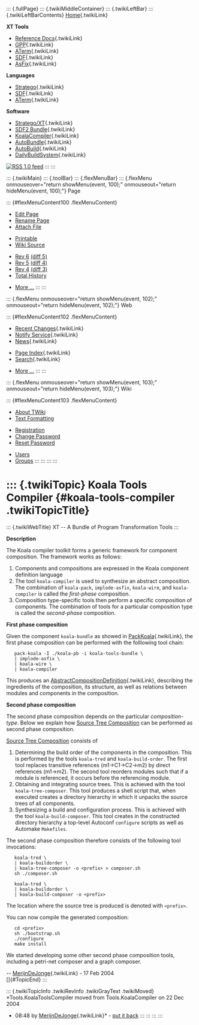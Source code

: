 ::: {.fullPage}
::: {.twikiMiddleContainer}
::: {.twikiLeftBar}
::: {.twikiLeftBarContents}
[Home](WebHome){.twikiLink}

**XT Tools**

-   [Reference Docs](ToolReference){.twikiLink}
-   [GPP](GenericPrettyPrinter){.twikiLink}
-   [ATerm](ATermTools){.twikiLink}
-   [SDF](SdfTools){.twikiLink}
-   [AsFix](AsFixTools){.twikiLink}

**Languages**

-   [Stratego](../Stratego/WebHome){.twikiLink}
-   [SDF](../Sdf/WebHome){.twikiLink}
-   [ATerm](ATermFormat){.twikiLink}

**Software**

-   [Stratego/XT](../Stratego/StrategoDownload){.twikiLink}
-   [SDF2 Bundle](../Sdf/SdfBundle){.twikiLink}
-   [KoalaCompiler](KoalaCompiler){.twikiLink}
-   [AutoBundle](AutoBundle){.twikiLink}
-   [AutoBuild](AutoBuild){.twikiLink}
-   [DailyBuildSystem](DailyBuildSystem){.twikiLink}

[![](http://www.program-transformation.org/twiki/pub/rss.gif "RSS 1.0 feed")](http://www.program-transformation.org/twiki/bin/view/Tools/WebRss?skin=rss)
:::
:::

::: {.twikiMain}
::: {.toolBar}
::: {.flexMenuBar}
::: {.flexMenu onmouseover="return showMenu(event, 100);" onmouseout="return hideMenu(event, 100);"}
Page

::: {#flexMenuContent100 .flexMenuContent}
-   [Edit
    Page](http://www.program-transformation.org/edit/Tools/KoalaToolsCompiler?t=1536826792)
-   [Rename
    Page](http://www.program-transformation.org/rename/Tools/KoalaToolsCompiler)
-   [Attach
    File](http://www.program-transformation.org/attach/Tools/KoalaToolsCompiler)

<!-- -->

-   [Printable](http://www.program-transformation.org/view/Tools/KoalaToolsCompiler?skin=print.pattern)
-   [Wiki
    Source](http://www.program-transformation.org/view/Tools/KoalaToolsCompiler?skin=text&raw=on&contenttype=text/plain)

<!-- -->

-   [Rev
    6](http://www.program-transformation.org/view/Tools/KoalaToolsCompiler?rev=1.6)
    [(diff 5)](http://www.program-transformation.org/rdiff/Tools/KoalaToolsCompiler?rev1=1.6&rev2=1.5)
-   [Rev
    5](http://www.program-transformation.org/view/Tools/KoalaToolsCompiler?rev=1.5)
    [(diff 4)](http://www.program-transformation.org/rdiff/Tools/KoalaToolsCompiler?rev1=1.5&rev2=1.4)
-   [Rev
    4](http://www.program-transformation.org/view/Tools/KoalaToolsCompiler?rev=1.4)
    [(diff 3)](http://www.program-transformation.org/rdiff/Tools/KoalaToolsCompiler?rev1=1.4&rev2=1.3)
-   [Total
    History](http://www.program-transformation.org/rdiff/Tools/KoalaToolsCompiler)

<!-- -->

-   [More
    \...](http://www.program-transformation.org/oops/Tools/KoalaToolsCompiler?template=oopsmore&param1=1.6&param2=1.6)
:::
:::

::: {.flexMenu onmouseover="return showMenu(event, 102);" onmouseout="return hideMenu(event, 102);"}
Web

::: {#flexMenuContent102 .flexMenuContent}
-   [Recent Changes](WebChanges){.twikiLink}
-   [Notify Service](WebNotify){.twikiLink}
-   [News](WebNews){.twikiLink}

<!-- -->

-   [Page Index](WebIndex){.twikiLink}
-   [Search](WebSearch){.twikiLink}

<!-- -->

-   [More
    \...](http://www.program-transformation.org/oops/Tools/KoalaToolsCompiler?template=oopsmore&param1=1.6&param2=1.6)
:::
:::

::: {.flexMenu onmouseover="return showMenu(event, 103);" onmouseout="return hideMenu(event, 103);"}
Wiki

::: {#flexMenuContent103 .flexMenuContent}
-   [About
    TWiki](http://www.program-transformation.org/view/TWiki/WebHome)
-   [Text
    Formatting](http://www.program-transformation.org/view/TWiki/TextFormattingRules)

<!-- -->

-   [Registration](http://www.program-transformation.org/view/TWiki/TWikiRegistration)
-   [Change
    Password](http://www.program-transformation.org/view/TWiki/ChangePassword)
-   [Reset
    Password](http://www.program-transformation.org/view/TWiki/ResetPassword)

<!-- -->

-   [Users](http://www.program-transformation.org/view/Main/TWikiUsers)
-   [Groups](http://www.program-transformation.org/view/Main/TWikiGroups)
:::
:::
:::
:::

::: {.twikiTopic}
Koala Tools Compiler {#koala-tools-compiler .twikiTopicTitle}
====================

::: {.twikiWebTitle}
XT \-- A Bundle of Program Transformation Tools
:::

**Description**

The Koala compiler toolkit forms a generic framework for component
composition. The framework works as follows:

1.  Components and compositions are expressed in the Koala component
    definition language
2.  The tool `koala-compiler` is used to synthesize an abstract
    composition. The combination of `koala-pack`, `implode-asfix`,
    `koala-wire`, and `koala-compiler` is called the *first-phase*
    composition.
3.  Composition type-specific tools then perform a specific composition
    of components. The combination of tools for a particular composition
    type is called the *second-phase* composition.

**First phase composition**

Given the component `koala-bundle` as showed in
[PackKoala](PackKoala){.twikiLink}, the first phase composition can be
performed with the folllowing tool chain:

       pack-koala -I ./koala-pb -i koala-tools-bundle \
       | implode-asfix \
       | koala-wire \
       | koala-compiler

This produces an
[AbstractCompositionDefinition](AbstractCompositionDefinition){.twikiLink},
describing the ingredients of the composition, its structure, as well as
relations between modules and components in the composition.

**Second phase composition**

The second phase composition depends on the particular
*composition-type*. Below we explain how [Source Tree
Composition](http://www.cs.uu.nl/groups/ST/Merijn/PaperSourceTreeComposition)
can be performed as second phase composition.

[Source Tree
Composition](http://www.cs.uu.nl/groups/ST/Merijn/PaperSourceTreeComposition)
consists of

1.  Determining the build order of the components in the composition.
    This is performed by the tools `koala-tred` and `koala-build-order`.
    The first tool replaces transitive references (m1-\>C1-\>C2-\>m2) by
    direct references (m1-\>m2). The second tool reorders modules such
    that if a module is referenced, it occurs before the referencing
    module.
2.  Obtaining and integrating source trees. This is achieved with the
    tool `koala-tree-composer`. This tool produces a shell script that,
    when executed creates a directory hierarchy in which it unpacks the
    source trees of all components.
3.  Synthesizing a build and configuration process. This is achieved
    with the tool `koala-build-composer`. This tool creates in the
    constructed directory hierarchy a top-level Autoconf `configure`
    scripts as well as Automake `Makefiles`.

The second phase composition therefore consists of the following tool
invocations:

       koala-tred \
       | koala-buildorder \
       | koala-tree-composer -o <prefix> > composer.sh
       sh ./composer.sh

       koala-tred \
       | koala-buildorder \
       | koala-build-composer -o <prefix>

The location where the source tree is produced is denoted with
`<prefix>`.

You can now compile the generated composition:

       cd <prefix>
       sh ./bootstrap.sh
       ./configure
       make install

We started developing some other second phase composition tools,
including a petri-net composer and a graph composer.

\-- [MerijnDeJonge](../Main/MerijnDeJonge){.twikiLink} - 17 Feb 2004\
[]{#TopicEnd}
:::

::: {.twikiTopicInfo .twikiRevInfo .twikiGrayText .twikiMoved}
*Tools.KoalaToolsCompiler moved from Tools.KoalaCompiler on 22 Dec 2004
- 08:48 by [MerijnDeJonge](../Main/MerijnDeJonge){.twikiLink}* - [put it
back](http://www.program-transformation.org/rename/Tools/KoalaToolsCompiler?newweb=Tools&newtopic=KoalaCompiler&confirm=on "Click to move topic back to previous location, with option to change references.")
:::
:::
:::
:::
